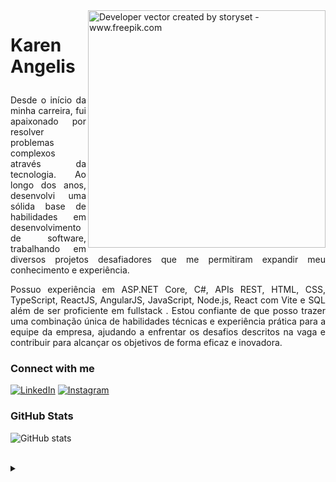 <img align="right" alt="Developer vector created by storyset - www.freepik.com" height="380" src="https://user-images.githubusercontent.com/97471199/230774187-e482399b-492c-4c17-a831-0314bf90526e.png">
<h1>
    
 Karen Angelis
</h1>
<p align="justify">
    Desde o início da minha carreira, fui apaixonado por resolver problemas complexos através da tecnologia. Ao longo dos anos, desenvolvi uma sólida base de habilidades em desenvolvimento de software, trabalhando em diversos projetos desafiadores que me permitiram expandir meu conhecimento e experiência. 
</p>
<p align="justify">
    Possuo experiência em ASP.NET Core, C#, APIs REST, HTML, CSS, TypeScript, ReactJS, AngularJS, JavaScript, Node.js, React com Vite e SQL além de ser proficiente em fullstack . Estou confiante de que posso trazer uma combinação única de habilidades técnicas e experiência prática para a equipe da empresa, ajudando a enfrentar os desafios descritos na vaga e contribuir para alcançar os objetivos de forma eficaz e inovadora.
</p>

### Connect with me
[![LinkedIn](https://img.shields.io/badge/LinkedIn-blue?logo=linkedin&logoColor=white)](https://www.linkedin.com/in/karen-angelis/)
[![Instagram](https://img.shields.io/badge/Instagram-C13584?logo=instagram&logoColor=white)](https://www.instagram.com/kdenich1986/)

### GitHub Stats
![GitHub stats](https://github-readme-stats-git-masterrstaa-rickstaa.vercel.app/api?username=KarenAngelis&hide_title=true&show_icons=true&include_all_commits=false&count_private=true&line_height=25&hide=issues&bg_color=000&title_color=FF00F6&text_color=FFF&border_radius=3&border_color=36123c&icon_color=FF00F6&theme=jolly)
<!--[![Most Used Languages](https://github-readme-stats-git-masterrstaa-rickstaa.vercel.app/api/top-langs/?username=KarenAngelis&line_height=10&card_width=290&layout=compact&hide_title=false&count_private=true&langs_count=5&show_icons=true&title_color=FF00F6&hide=html,css,scss&bg_color=000&text_color=8B8B8B&border_radius=3&border_color=561760&count_private=true)](https://github.com/KarenAngelis/github-readme-stats)-->

<br>
<details align="left">
  <summary></summary> 

  - Badges by <a href="https://shields.io/">shields.io</a><br>
  - GitHub Stats by <a href="https://github.com/anuraghazra/github-readme-stats">anuraghazra</a>
  - Developer vector created by <a href="https://www.freepik.com/vectors/developer">storyset - www.freepik.com</a> (edited by author)
 
  <div align="right">Made with 💜 by <a href="https://github.com/KarenAngelis">EA</a>.</div>
</details>

